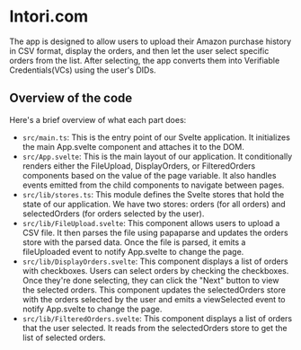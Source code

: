 # Intori.com

The app is designed to allow users to upload their Amazon purchase history in CSV format, display the orders, and then let the user select specific orders from the list. After selecting, the app converts them into Verifiable Credentials(VCs) using the user's DIDs.

## Overview of the code

Here's a brief overview of what each part does:

- `src/main.ts`: This is the entry point of our Svelte application. It initializes the main App.svelte component and attaches it to the DOM.
- `src/App.svelte`: This is the main layout of our application. It conditionally renders either the FileUpload, DisplayOrders, or FilteredOrders components based on the value of the page variable. It also handles events emitted from the child components to navigate between pages.
- `src/lib/stores.ts`: This module defines the Svelte stores that hold the state of our application. We have two stores: orders (for all orders) and selectedOrders (for orders selected by the user).
- `src/lib/FileUpload.svelte`: This component allows users to upload a CSV file. It then parses the file using papaparse and updates the orders store with the parsed data. Once the file is parsed, it emits a fileUploaded event to notify App.svelte to change the page.
- `src/lib/DisplayOrders.svelte`: This component displays a list of orders with checkboxes. Users can select orders by checking the checkboxes. Once they're done selecting, they can click the "Next" button to view the selected orders. This component updates the selectedOrders store with the orders selected by the user and emits a viewSelected event to notify App.svelte to change the page.
- `src/lib/FilteredOrders.svelte`: This component displays a list of orders that the user selected. It reads from the selectedOrders store to get the list of selected orders.
